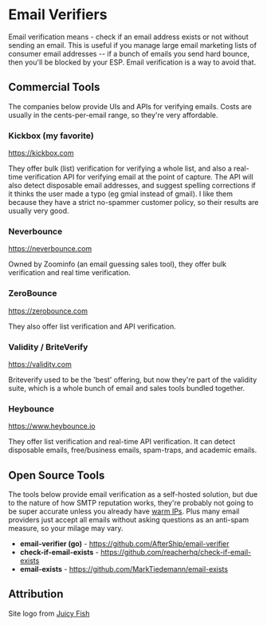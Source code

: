 
# Email Verifiers

Email verification means - check if an email address exists or not without sending an email. This is useful if you manage large email marketing lists of consumer email addresses -- if a bunch of emails you send hard bounce, then you'll be blocked by your ESP. Email verification is a way to avoid that.

## Commercial Tools

The companies below provide UIs and APIs for verifying emails. Costs are usually in the cents-per-email range, so they're very affordable.

### Kickbox (my favorite)

https://kickbox.com

They offer bulk (list) verification for verifying a whole list, and also a real-time verification API for verifying email at the point of capture. The API will also detect disposable email addresses, and suggest spelling corrections if it thinks the user made a typo (eg gmial instead of gmail). I like them because they have a strict no-spammer customer policy, so their results are usually very good.

### Neverbounce

https://neverbounce.com

Owned by Zoominfo (an email guessing sales tool), they offer bulk verification and real time verification.

### ZeroBounce

https://zerobounce.com

They also offer list verification and API verification.

### Validity / BriteVerify

https://validity.com

Briteverify used to be the 'best' offering, but now they're part of the validity suite, which is a whole bunch of email and sales tools bundled together.

### Heybounce

https://www.heybounce.io

They offer list verification and real-time API verification. It can detect disposable emails, free/business emails, spam-traps, and academic emails.

## Open Source Tools

The tools below provide email verification as a self-hosted solution, but due to the nature of how SMTP reputation works, they're probably not going to be super accurate unless you already have [warm IPs](https://blog.kickbox.com/what-is-ip-warming-why-is-it-important/). Plus many email providers just accept all emails without asking questions as an anti-spam measure, so your milage may vary.

- **email-verifier (go)** - https://github.com/AfterShip/email-verifier
- **check-if-email-exists** - https://github.com/reacherhq/check-if-email-exists
- **email-exists** - https://github.com/MarkTiedemann/email-exists



## Attribution

Site logo from [Juicy Fish](https://www.flaticon.com/authors/juicy-fish)
